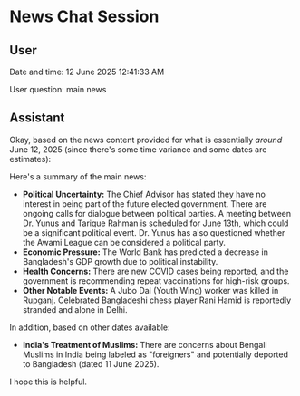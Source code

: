 # News Chat Session

## User
Date and time: 12 June 2025 12:41:33 AM

User question: main news

## Assistant
Okay, based on the news content provided for what is essentially *around* June 12, 2025 (since there's some time variance and some dates are estimates):

Here's a summary of the main news:

*   **Political Uncertainty:** The Chief Advisor has stated they have no interest in being part of the future elected government. There are ongoing calls for dialogue between political parties. A meeting between Dr. Yunus and Tarique Rahman is scheduled for June 13th, which could be a significant political event. Dr. Yunus has also questioned whether the Awami League can be considered a political party.
*   **Economic Pressure:** The World Bank has predicted a decrease in Bangladesh's GDP growth due to political instability.
*   **Health Concerns:** There are new COVID cases being reported, and the government is recommending repeat vaccinations for high-risk groups.
*   **Other Notable Events:** A Jubo Dal (Youth Wing) worker was killed in Rupganj. Celebrated Bangladeshi chess player Rani Hamid is reportedly stranded and alone in Delhi.

In addition, based on other dates available:

*   **India's Treatment of Muslims:** There are concerns about Bengali Muslims in India being labeled as "foreigners" and potentially deported to Bangladesh (dated 11 June 2025).

I hope this is helpful.


